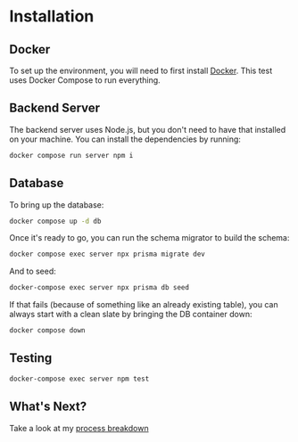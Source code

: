 # Installation

## Docker

To set up the environment, you will need to first install [Docker](https://docs.docker.com/engine/install/).
This test uses Docker Compose to run everything.

## Backend Server

The backend server uses Node.js, but you don't need to have that installed on your machine. You can install
the dependencies by running:

```bash
docker compose run server npm i
```

## Database

To bring up the database:

```bash
docker compose up -d db
```

Once it's ready to go, you can run the schema migrator to build the schema:

```bash
docker compose exec server npx prisma migrate dev
```

And to seed:

```bash
docker-compose exec server npx prisma db seed
```

If that fails (because of something like an already existing table), you can always start with a clean slate
by bringing the DB container down:

```bash
docker compose down
```

## Testing
```bash
docker-compose exec server npm test
```

## What's Next?
Take a look at my [process breakdown](./THOUGHT%20PROCESS.md)